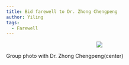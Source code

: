 ```yaml
---
title: Bid farewell to Dr. Zhong Chengpeng
author: Yiling
tags: 
  - Farewell
---
```



<p align="center" width="70%">
    <img src="https://lh3.googleusercontent.com/pw/AIL4fc8HxRIogBWuzgmUzKSFLQaBczbaQkDaZdp_SkXHFNlYS0VTBq2X5oTQZlVV0lpsrHkVk1SuyvVfvroqUAtNjEwVY1wmqpHjaEjb0KVYkpNVfC02n8h0JrQTrP5p7uVQONRjaoZOtpfL9aaOdj5-HlWl=w1762-h1174-s-no">
    <figcaption>Group photo with Dr. Zhong Chengpeng(center)</figcaption>
</p>

